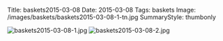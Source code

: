 Title: baskets2015-03-08
Date: 2015-03-08
Tags: baskets
Image: /images/baskets/baskets2015-03-08-1-tn.jpg
SummaryStyle: thumbonly

![baskets2015-03-08-1.jpg]({static}/images/baskets/baskets2015-03-08-1.jpg)
![baskets2015-03-08-2.jpg]({static}/images/baskets/baskets2015-03-08-2.jpg)
